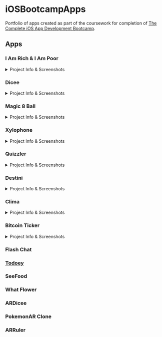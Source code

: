 # iOSBootcampApps

Portfolio of apps created as part of the coursework for completion of  [The Complete iOS App Development Bootcamp](https://www.udemy.com/ios11-app-development-bootcamp/).

## Apps

### I Am Rich & I Am Poor 
<details>
  <summary>Project Info & Screenshots</summary>
  <p>
  The focus of these projects were to become familiar with the XCode IDE and the basic UI components of an iOS app.  
  
  **Screenshots**  
  
  </p>
</details>  
 
### Dicee  
<details>
  <summary>Project Info & Screenshots</summary>
  <p>
    A random dice generator app. This project was to get a better understanding of building an interactive app. The user could tap
    the screen or shake their phone and the dice on screen would present two random dice faces. This was an introduction into the
    basic core requirements of an iOS app.
    
   **Screenshots**  
   ![image](https://user-images.githubusercontent.com/40465736/82092281-f832ef00-96c6-11ea-8a91-e0aa1e199dd5.png)
   
  </p>
</details>  

### Magic 8 Ball  
<details>
  <summary>Project Info & Screenshots</summary>
  <p>
    This was a course challenge where the specifications were provided and I was expected to complete the project with very little guidance and reference previous course projects to complete the app. The user is presented a magic 8 ball on screen where when a button is tapped or the user shakes the device the response text is randomly chosen and presented to the user.
    
   **Screenshots**
  </p>
</details>

### Xylophone  
<details>
  <summary>Project Info & Screenshots</summary>
  <p>
    The Xylophone app was an app made to focus on how to play sounds when an action is performed. THe user is presented with a UI that resembles an xylophone and when the user taps the various key shapes the corresponding note sound is played.
    
   **Screenshots**
  </p>
</details>

### Quizzler  
<details>
  <summary>Project Info & Screenshots</summary>
  <p>
    Quizzler is a quiz app where the focus was creating an app where the user is taken through a quiz flow. A question is presented and the user has two response options, true or false. After the user performs a response they are presented with a pop up display indicating if their response was correct or incorrect. There is also a progress indicator at the bottom of the screen letting them know where they are in the current quiz.
    
   Another focus of this project was to explore and apply the MVC architecture in the development of this app.
    
   **Screenshots**
  </p>
</details>

### Destini  
<details>
  <summary>Project Info & Screenshots</summary>
  <p>
    Destini was another coding challenge where using the previous course projects for reference, the aim was to develop an app that resembles the classic choose your own adventure story genere. The user is presented with a basic story plot and is given options on how they would like the story to progres. Depending on the user's response the story continues down a particular plot line.
    
   **Screenshots**
  </p>
</details>  

### Clima  
<details>
  <summary>Project Info & Screenshots</summary>
  <p>
    Cima is a weather app where the weather is pulled from an API and the user is presented a UI that responds to the API response. For example if the weather calls for rain in their selected location the UI presented aligns with that by showing a rain icon. Along with exploring how to interact with an API Clima also utlizes Alamofire, installed via Cocoapods.
    
   **Screenshots**
  </p>
</details> 

### Bitcoin Ticker  
<details>
  <summary>Project Info & Screenshots</summary>
  <p>
    Bitcoin Ticker interacts with an API to present to the user the conversion rate between Bitcoin and the users chosen currency.
    The user interacts with a UI picker to select a currency and an onscreen label updates to reflect the price of a single Bitcoin in the chosen currency.
    
   **Screenshots**
  </p>
</details> 

### Flash Chat  

### [Todoey](https://github.com/tiannahenrylewis/iOSBootcampApps/tree/master/Todoey)  
 
### SeeFood  

### What Flower  

### ARDicee  

### PokemonAR Clone  

### ARRuler  
